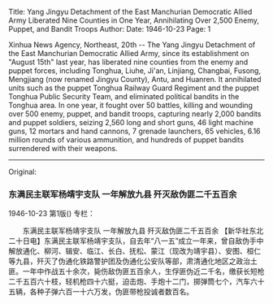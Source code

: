 Title: Yang Jingyu Detachment of the East Manchurian Democratic Allied Army Liberated Nine Counties in One Year, Annihilating Over 2,500 Enemy, Puppet, and Bandit Troops
Author:
Date: 1946-10-23
Page: 1

Xinhua News Agency, Northeast, 20th -- The Yang Jingyu Detachment of the East Manchurian Democratic Allied Army, since its establishment on "August 15th" last year, has liberated nine counties from the enemy and puppet forces, including Tonghua, Liuhe, Ji'an, Linjiang, Changbai, Fusong, Mengjiang (now renamed Jingyu County), Antu, and Huanren. It annihilated units such as the puppet Tonghua Railway Guard Regiment and the puppet Tonghua Public Security Team, and eliminated political bandits in the Tonghua area. In one year, it fought over 50 battles, killing and wounding over 500 enemy, puppet, and bandit troops, capturing nearly 2,000 bandits and puppet soldiers, seizing 2,560 long and short guns, 46 light machine guns, 12 mortars and hand cannons, 7 grenade launchers, 65 vehicles, 6.16 million rounds of various ammunition, and hundreds of puppet bandits surrendered with their weapons.



<hr /> 

Original: 


### 东满民主联军杨靖宇支队  一年解放九县  歼灭敌伪匪二千五百余

1946-10-23
第1版()
专栏：

　　东满民主联军杨靖宇支队
    一年解放九县
    歼灭敌伪匪二千五百余
    【新华社东北二十日电】东满民主联军杨靖宇支队，自去年“八一五”成立一年来，曾自敌伪手中解放通化、柳河、辑安、临江、长白、抚松、蒙江（现改为靖宇县）、安图、桓仁等九县，歼灭了伪通化铁路警护团及伪通化公安队等部，肃清通化地区之政治土匪。一年中作战五十余次，毙伤敌伪匪五百余人，生俘匪伪近二千名，缴获长短枪二千五百六十枝，轻机枪四十六挺，迫击炮、手炮十二门，掷弹筒七个，汽车六十五辆，各种子弹六百一十六万发，伪匪带枪投诚者数百名。
